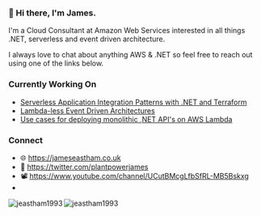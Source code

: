 ### 👋 Hi there, I'm James.

I'm a Cloud Consultant at Amazon Web Services interested in all things .NET, serverless and event driven architecture. 

I always love to chat about anything AWS & .NET so feel free to reach out using one of the links below.

### Currently Working On

- [Serverless Application Integration Patterns with .NET and Terraform](https://github.com/jeastham1993/application-integration-patterns)
- [Lambda-less Event Driven Architectures](https://github.com/jeastham1993/event-driven-serverless-cdk)
- [Use cases for deploying monolithic ,NET API's on AWS Lambda](https://github.com/jeastham1993/PlantBasedPizza/tree/monolith)

### Connect

- 🌐 https://jameseastham.co.uk
- 🐤 https://twitter.com/plantpowerjames
- 📽  https://www.youtube.com/channel/UCutBMcgLfbSfRL-MB5Bskxg
- 
<img align="center" src="https://github-readme-stats.vercel.app/api?username=jeastham1993&show_icons=true&hide_border=true&custom_title=James%27s%20Stats" alt="jeastham1993" />

<img align="left" src="https://github-readme-stats.vercel.app/api/top-langs/?username=jeastham1993&layout=compact" alt="jeastham1993" />

